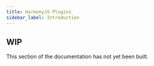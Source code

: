 ```yaml
---
title: HarmonyJS Plugins
sidebar_label: Introduction
---
```


## WIP

This section of the documentation has not yet been built.
